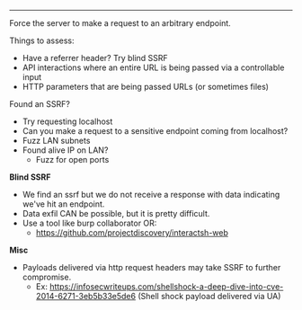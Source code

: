 ___
Force the server to make a request to an arbitrary endpoint.

Things to assess:
- Have a referrer header? Try blind SSRF
- API interactions where an entire URL is being passed via a controllable input
- HTTP parameters that are being passed URLs (or sometimes files)

Found an SSRF?
- Try requesting localhost
- Can you make a request to a sensitive endpoint coming from localhost?
- Fuzz LAN subnets
- Found alive IP on LAN? 
	- Fuzz for open ports


**Blind SSRF**
- We find an ssrf but we do not receive a response with data indicating we've hit an endpoint.
- Data exfil CAN be possible, but it is pretty difficult. 
- Use a tool like burp collaborator OR:
	- https://github.com/projectdiscovery/interactsh-web


**Misc**
- Payloads delivered via http request headers may take SSRF to further compromise.
	- Ex: https://infosecwriteups.com/shellshock-a-deep-dive-into-cve-2014-6271-3eb5b33e5de6 (Shell shock payload delivered via UA)